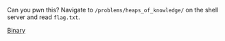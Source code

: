 Can you pwn this? Navigate to `/problems/heaps_of_knowledge/` on the shell server and read `flag.txt`.

[Binary](${heaps_of_knowledge})
